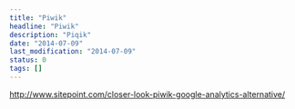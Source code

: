 ```yaml
---
title: "Piwik"
headline: "Piwik"
description: "Piqik"
date: "2014-07-09"
last_modification: "2014-07-09"
status: 0
tags: []
---
```


http://www.sitepoint.com/closer-look-piwik-google-analytics-alternative/